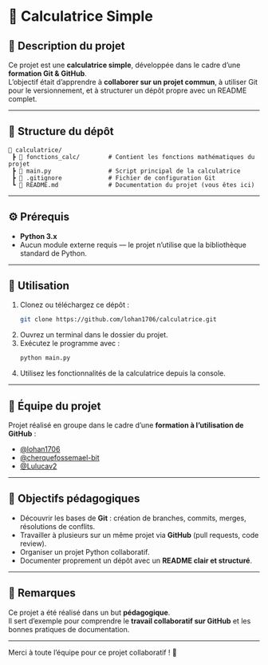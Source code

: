 # 🧮 Calculatrice Simple

## 📘 Description du projet  
Ce projet est une **calculatrice simple**, développée dans le cadre d’une **formation Git & GitHub**.  
L’objectif était d’apprendre à **collaborer sur un projet commun**, à utiliser Git pour le versionnement, et à structurer un dépôt propre avec un README complet.

---

## 📁 Structure du dépôt  
```
📂 calculatrice/
 ┣ 📂 fonctions_calc/        # Contient les fonctions mathématiques du projet
 ┣ 📜 main.py                # Script principal de la calculatrice
 ┣ 📜 .gitignore             # Fichier de configuration Git
 ┗ 📜 README.md              # Documentation du projet (vous êtes ici)
```

---

## ⚙️ Prérequis  
- **Python 3.x**
- Aucun module externe requis — le projet n’utilise que la bibliothèque standard de Python.

---

## 🚀 Utilisation  
1. Clonez ou téléchargez ce dépôt :  
   ```bash
   git clone https://github.com/lohan1706/calculatrice.git
   ```
2. Ouvrez un terminal dans le dossier du projet.  
3. Exécutez le programme avec :  
   ```bash
   python main.py
   ```
4. Utilisez les fonctionnalités de la calculatrice depuis la console.  

---

## 👥 Équipe du projet  
Projet réalisé en groupe dans le cadre d’une **formation à l’utilisation de GitHub** :  
- [@lohan1706](https://github.com/lohan1706)  
- [@cherquefossemael-bit](https://github.com/cherquefossemael-bit)  
- [@Lulucav2](https://github.com/Lulucav2)  

---

## 🧠 Objectifs pédagogiques  
- Découvrir les bases de **Git** : création de branches, commits, merges, résolutions de conflits.  
- Travailler à plusieurs sur un même projet via **GitHub** (pull requests, code review).  
- Organiser un projet Python collaboratif.  
- Documenter proprement un dépôt avec un **README clair et structuré**.

---

## 📝 Remarques  
Ce projet a été réalisé dans un but **pédagogique**.  
Il sert d’exemple pour comprendre le **travail collaboratif sur GitHub** et les bonnes pratiques de documentation.

---

Merci à toute l’équipe pour ce projet collaboratif ! 🎉
